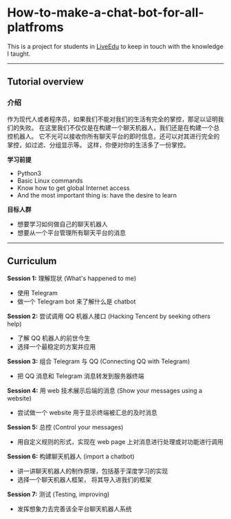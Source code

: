 # How-to-make-a-chat-bot-for-all-platfroms

This is a project for students in [LiveEdu](https://www.liveedu.tv/yingshaoxo/lN7vE-how-to-make-a-chat-bot-for-all-platforms/) to keep in touch with the knowledge I taught.

___

## Tutorial overview

### 介绍
作为现代人或者程序员，如果我们不能对我们的生活有完全的掌控，那足以证明我们的失败。
在这里我们不仅仅是在构建一个聊天机器人，我们还是在构建一个总控机器人。
它不光可以接收你所有聊天平台的即时信息，还可以对其进行完全的掌控，如过滤、分组显示等。
这样，你便对你的生活多了一份掌控。

**学习前提**
* Python3
* Basic Linux commands
* Know how to get global Internet access
* And the most important thing is: have the desire to learn

**目标人群**
* 想要学习如何做自己的聊天机器人
* 想要从一个平台管理所有聊天平台的消息

___

## Curriculum

**Session 1:** 理解现状 (What's happened to me)

* 使用 Telegram
* 做一个 Telegram bot 来了解什么是 chatbot


**Session 2:** 尝试调用 QQ 机器人接口 (Hacking Tencent by seeking others help)

* 了解 QQ 机器人的前世今生
* 选择一个最稳定的方案并应用


**Session 3:** 组合 Telegram 与 QQ (Connecting QQ with Telegram)

* 把 QQ 消息和 Telegram 消息转发到服务器终端


**Session 4:** 用 web 技术展示后端的消息 (Show your messages using a website)

* 尝试做一个 website 用于显示终端被汇总的及时消息


**Session 5:** 总控 (Control your messages)

* 用自定义规则的形式，实现在 web page 上对消息进行处理或对功能进行调用


**Session 6:** 构建聊天机器人 (import a chatbot)


* 讲一讲聊天机器人的制作原理，包括基于深度学习的实现
* 选择一个聊天机器人框架， 将其导入进我们的框架


**Session 7:** 测试 (Testing, improving)

* 发挥想象力去完善该全平台聊天机器人系统
